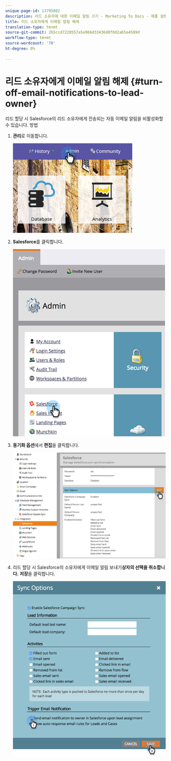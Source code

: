 ```yaml
---
unique-page-id: 13795802
description: 리드 소유자에 대한 이메일 알림 끄기 - Marketing To Docs - 제품 설명서
title: 리드 소유자에게 이메일 알림 해제
translation-type: tm+mt
source-git-commit: 2b5ccd7220557a5e966d33436d0f0d2a65e4589d
workflow-type: tm+mt
source-wordcount: '70'
ht-degree: 0%

---
```



# 리드 소유자에게 이메일 알림 해제 {#turn-off-email-notifications-to-lead-owner}

리드 할당 시 Salesforce의 리드 소유자에게 전송되는 자동 이메일 알림을 비활성화할 수 있습니다. 방법

1. **관리**&#x200B;로 이동합니다.

   ![](assets/admin-1.png)

1. **Salesforce**&#x200B;를 클릭합니다.

   ![](assets/adminsalesforce.png)

1. **동기화 옵션**&#x200B;에서 **편집**&#x200B;을 클릭합니다.

   ![](assets/salesforcesummary2.jpg)

1. 리드 할당 시 Salesforce의 소유자에게 이메일 알림 보내기&#x200B;**상자의 선택을 취소합니다.** **저장**&#x200B;을 클릭합니다.

   ![](assets/new-screen.png)
